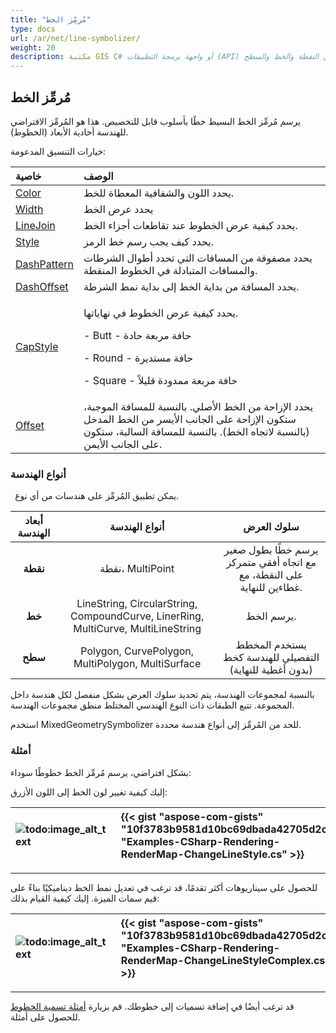 ```yaml
---
title: "مُرمِّز الخط"
type: docs
url: /ar/net/line-symbolizer/
weight: 20
description: مكتبة GIS C# أو واجهة برمجة التطبيقات (API) تدعم مُرمِّز الخط البسيط للهندسة أحادية الأبعاد وهي الخطوط، ويمكن تطبيقها على هندسات من أي نوع مثل النقطة والخط والسطح.
---
```


## **مُرمِّز الخط**
يرسم مُرمِّز الخط البسيط خطًا بأسلوب قابل للتخصيص. هذا هو المُرمِّز الافتراضي للهندسة أحادية الأبعاد (الخطوط). 

خيارات التنسيق المدعومة:

|**خاصية**|**الوصف**|
| :- | :- |
|[Color](https://reference.aspose.com/gis/net/aspose.gis.rendering.symbolizers/simpleline/properties/color)|يحدد اللون والشفافية المعطاة للخط.|
|[Width](https://reference.aspose.com/gis/net/aspose.gis.rendering.symbolizers/simpleline/properties/width)|يحدد عرض الخط|
|[LineJoin](https://reference.aspose.com/gis/net/aspose.gis.rendering.symbolizers/simpleline/properties/linejoin)|يحدد كيفية عرض الخطوط عند تقاطعات أجزاء الخط.|
|[Style](https://reference.aspose.com/gis/net/aspose.gis.rendering.symbolizers/simpleline/properties/style)|يحدد كيف يجب رسم خط الرمز.|
|[DashPattern](https://reference.aspose.com/gis/net/aspose.gis.rendering.symbolizers/simpleline/properties/dashpattern)|يحدد مصفوفة من المسافات التي تحدد أطوال الشرطات والمسافات المتبادلة في الخطوط المنقطة.|
|[DashOffset](https://reference.aspose.com/gis/net/aspose.gis.rendering.symbolizers/simpleline/properties/dashoffset)|يحدد المسافة من بداية الخط إلى بداية نمط الشرطة.|
|[CapStyle](https://reference.aspose.com/gis/net/aspose.gis.rendering.symbolizers/simpleline/properties/capstyle)|<p>يحدد كيفية عرض الخطوط في نهاياتها.</p><p>- Butt - حافة مربعة حادة</p><p>- Round - حافة مستديرة</p><p>- Square - حافة مربعة ممدودة قليلاً</p>|
|[Offset](https://reference.aspose.com/gis/net/aspose.gis.rendering.symbolizers/simpleline/properties/offset)|يحدد الإزاحة من الخط الأصلي. بالنسبة للمسافة الموجبة، ستكون الإزاحة على الجانب الأيسر من الخط المدخل (بالنسبة لاتجاه الخط). بالنسبة للمسافة السالبة، ستكون على الجانب الأيمن.|

### **أنواع الهندسة**
` `يمكن تطبيق المُرمِّز على هندسات من أي نوع.

|**أبعاد الهندسة**|**أنواع الهندسة**|**سلوك العرض**|
| :-: | :-: | :-: |
|**نقطة**|نقطة، MultiPoint|يرسم خطًا بطول صغير مع اتجاه أفقي متمركز على النقطة، مع غطاءين للنهاية.|
|**خط**|LineString, CircularString, CompoundCurve, LinerRing, MultiCurve, MultiLineString|يرسم الخط.|
|**سطح**|Polygon, CurvePolygon, MultiPolygon, MultiSurface|يستخدم المخطط التفصيلي للهندسة كخط (بدون أغطية للنهاية)|

بالنسبة لمجموعات الهندسة، يتم تحديد سلوك العرض بشكل منفصل لكل هندسة داخل المجموعة. تتبع الطبقات ذات النوع الهندسي المختلط منطق مجموعات الهندسة.

استخدم MixedGeometrySymbolizer للحد من المُرمِّز إلى أنواع هندسة محددة.

### **أمثلة**
بشكل افتراضي، يرسم مُرمِّز الخط خطوطًا سوداء:



إليك كيفية تغيير لون الخط إلى اللون الأزرق:



|![todo:image_alt_text](line-symbolizer_1.png)|{{< gist "aspose-com-gists" "10f3783b9581d10bc69dbada42705d2c" "Examples-CSharp-Rendering-RenderMap-ChangeLineStyle.cs" >}}|
| :- | :- |

-----

للحصول على سيناريوهات أكثر تقدمًا، قد ترغب في تعديل نمط الخط ديناميكيًا بناءً على قيم سمات الميزة. إليك كيفية القيام بذلك:



|![todo:image_alt_text](line-symbolizer_2.png)|{{< gist "aspose-com-gists" "10f3783b9581d10bc69dbada42705d2c" "Examples-CSharp-Rendering-RenderMap-ChangeLineStyleComplex.cs" >}}|
| :- | :- |



-----

قد ترغب أيضًا في إضافة تسميات إلى خطوطك. قم بزيارة [أمثلة تسمية الخطوط](/gis/net/simple-labeling/#simplelabeling-lineslabelingexamples) للحصول على أمثلة.
